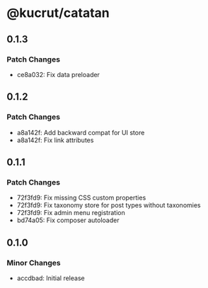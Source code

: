 # @kucrut/catatan

## 0.1.3

### Patch Changes

- ce8a032: Fix data preloader

## 0.1.2

### Patch Changes

- a8a142f: Add backward compat for UI store
- a8a142f: Fix link attributes

## 0.1.1

### Patch Changes

- 72f3fd9: Fix missing CSS custom properties
- 72f3fd9: Fix taxonomy store for post types without taxonomies
- 72f3fd9: Fix admin menu registration
- bd74a05: Fix composer autoloader

## 0.1.0

### Minor Changes

- accdbad: Initial release
